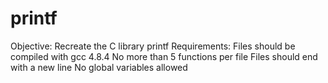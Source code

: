 # printf
Objective: Recreate the C library printf Requirements: Files should be compiled with gcc 4.8.4 No more than 5 functions per file Files should end with a new line No global variables allowed
